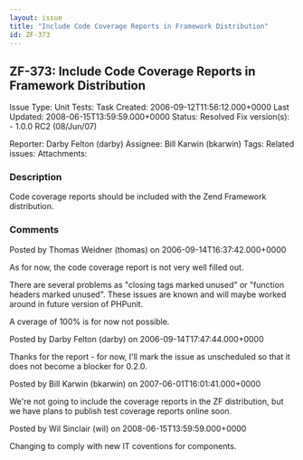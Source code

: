 ```yaml
---
layout: issue
title: "Include Code Coverage Reports in Framework Distribution"
id: ZF-373
---
```


ZF-373: Include Code Coverage Reports in Framework Distribution
---------------------------------------------------------------

 Issue Type: Unit Tests: Task Created: 2006-09-12T11:56:12.000+0000 Last Updated: 2008-06-15T13:59:59.000+0000 Status: Resolved Fix version(s): - 1.0.0 RC2 (08/Jun/07)
 
 Reporter:  Darby Felton (darby)  Assignee:  Bill Karwin (bkarwin)  Tags: 
 Related issues: 
 Attachments: 
### Description

Code coverage reports should be included with the Zend Framework distribution.

 

 

### Comments

Posted by Thomas Weidner (thomas) on 2006-09-14T16:37:42.000+0000

As for now, the code coverage report is not very well filled out.

There are several problems as "closing tags marked unused" or "function headers marked unused". These issues are known and will maybe worked around in future version of PHPunit.

A cverage of 100% is for now not possible.

 

 

Posted by Darby Felton (darby) on 2006-09-14T17:47:44.000+0000

Thanks for the report - for now, I'll mark the issue as unscheduled so that it does not become a blocker for 0.2.0.

 

 

Posted by Bill Karwin (bkarwin) on 2007-06-01T16:01:41.000+0000

We're not going to include the coverage reports in the ZF distribution, but we have plans to publish test coverage reports online soon.

 

 

Posted by Wil Sinclair (wil) on 2008-06-15T13:59:59.000+0000

Changing to comply with new IT coventions for components.

 

 